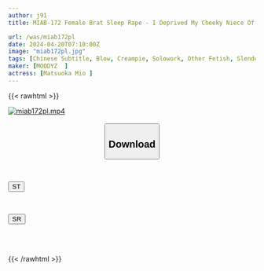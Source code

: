 ```yaml
---
author: j91
title: MIAB-172 Female Brat Sleep Rape - I Deprived My Cheeky Niece Of Her Consciousness With Sleeping Pills, Bullied Her Defenseless Clit, And Used A Creampie Piston To Develop Her Hairless Pussy Over The Course Of A Year - Mio Matsuoka.

url: /was/miab172pl
date: 2024-04-20T07:10:00Z
image: "miab172pl.jpg"
tags: [Chinese Subtitle, Blow, Creampie, Solowork, Other Fetish, Slender, Toy	]
maker: [MOODYZ  ]
actress: [Matsuoka Mio ]
---
```



{{< rawhtml >}}

<div class="video" data-videoid="pjp4KDbrWDfr40L">
    <a href="javascript:;">
        <img src="/was/miab172pl/miab172pl.jpg" width="WIDTH" height="HEIGHT" alt="miab172pl.mp4" loading="lazy">
    </a>
</div>

<script type="text/javascript" src="https://j91.asia/asset/on-demand-st.js"></script>

<br>
  <link rel="stylesheet" href="https://j91.asia/asset/bs5.css">
  
  <center>
  <button class="btn btn-primary" type="button" data-bs-toggle="collapse" data-bs-target=".multi-collapse" aria-expanded="false" aria-controls="multiCollapseExample1 multiCollapseExample2"><h2>Download</h2></button></center>
</p>
<div class="row">
  <div class="col">
    <div class="collapse multi-collapse" id="multiCollapseExample1">
      <div class="card card-body">
	      	      <br>
<div class="buttons">  
<p><a href="https://streamtape.to/v/pjp4KDbrWDfr40L" target="_blank"><button class="btn-hover color-3"><i class="fa fa-download"></i> ST</button></a></p></div>
    </div>
  </div>
</div>
  <div class="col">
    <div class="collapse multi-collapse" id="multiCollapseExample2">
      <div class="card card-body">
	      <br>
<div class="buttons">
<p><a href="https://rubystm.com/w4qqaas6b0w3" target="_blank"><button class="btn-hover color-9"><i class="fa fa-download"></i> SR</button></a></p></div>
<br><br>
      </div>
    </div>
  </div>
</div>

{{< /rawhtml >}}